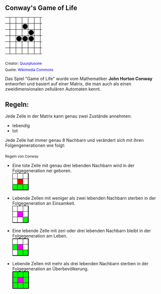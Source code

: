 ﻿## Conway's Game of Life

![Glider](Animated_glider_emblem.gif)

<sub>Creator: <span style="color:blue">Quuxplusone</span></sub>\
<sub>Quelle: <span style="color:blue">Wikimedia Commons</span></sub>


Das Spiel "Game of Life" wurde vom Mathematiker **John Horton Conway** entworfen und basiert auf einer Matrix, die man auch als einen zweidimensionalen zellulären Automaten kennt.

## Regeln:

Jede Zelle in der Matrix kann genau zwei Zustände annehmen: 
- lebendig
- tot 

Jede Zelle hat immer genau 8 Nachbarn und verändert sich mit ihren Folgengenerationen wie folgt:

<sub>Regeln von Conway</sub>

- Eine tote Zelle mit genau drei lebenden Nachbarn wird in der Folgegeneration nei geboren.\
    ![rule1](Matrix_rule1.png)

- Lebende Zellen mit weniger als zwei lebenden Nachbarn sterben in der Folgegeneration an Einsamkeit.\
    ![rule2](Matrix_rule2.png)

- Eine lebende Zelle mit zeri oder drei lebenden Nachbarn bleibt in der Folgegeneration am Leben.\
    ![rule3](Matrix_rule3.png)

- Lebende Zellen mit mehr als drei lebenden Nachbarn sterben in der Folgegeneration an Überbevölkerung.\
    ![rule4](Matrix_rule4.png)